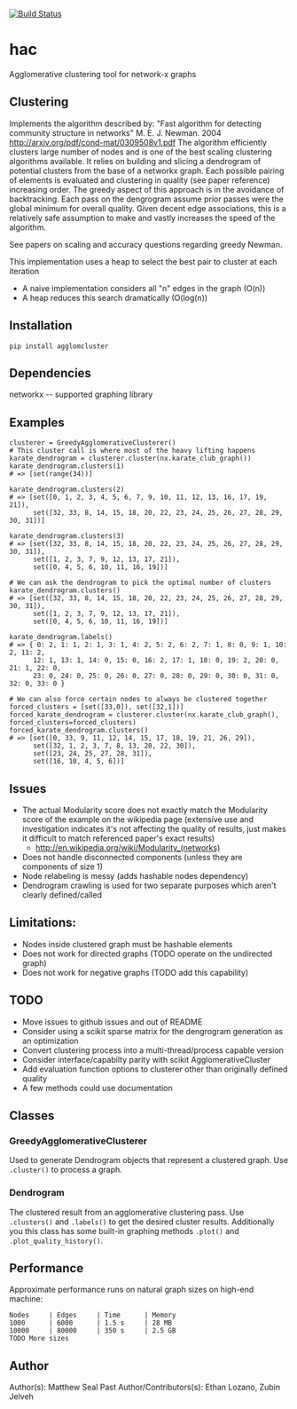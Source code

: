 [![Build Status](https://travis-ci.org/MSeal/agglom_cluster.svg?branch=master)](https://travis-ci.org/MSeal/agglom_cluster)

# hac
Agglomerative clustering tool for network-x graphs

## Clustering
Implements the algorithm described by:
"Fast algorithm for detecting community structure in networks"
M. E. J. Newman. 2004
http://arxiv.org/pdf/cond-mat/0309508v1.pdf
The algorithm efficiently clusters large number of nodes and is one of the best scaling clustering algorithms available. It relies on building and slicing a dendrogram of potential clusters from the base of a networkx graph. Each possible pairing of elements is evaluated and clustering in quality (see paper reference) increasing order. The greedy aspect of this approach is in the avoidance of backtracking. Each pass on the dengrogram assume prior passes were the global minimum for overall quality. Given decent edge associations, this is a relatively safe assumption to make and vastly increases the speed of the algorithm.

See papers on scaling and accuracy questions regarding greedy Newman.

This implementation uses a heap to select the best pair to cluster at each iteration
- A naive implementation considers all "n" edges in the graph (O(n))
- A heap reduces this search dramatically (O(log(n))

## Installation

    pip install agglomcluster

## Dependencies
networkx -- supported graphing library

## Examples

    clusterer = GreedyAgglomerativeClusterer()
    # This cluster call is where most of the heavy lifting happens
    karate_dendrogram = clusterer.cluster(nx.karate_club_graph())
    karate_dendrogram.clusters(1)
    # => [set(range(34))]

    karate_dendrogram.clusters(2)
    # => [set([0, 1, 2, 3, 4, 5, 6, 7, 9, 10, 11, 12, 13, 16, 17, 19, 21]),
          set([32, 33, 8, 14, 15, 18, 20, 22, 23, 24, 25, 26, 27, 28, 29, 30, 31])]

    karate_dendrogram.clusters(3)
    # => [set([32, 33, 8, 14, 15, 18, 20, 22, 23, 24, 25, 26, 27, 28, 29, 30, 31]),
          set([1, 2, 3, 7, 9, 12, 13, 17, 21]),
          set([0, 4, 5, 6, 10, 11, 16, 19])]

    # We can ask the dendrogram to pick the optimal number of clusters
    karate_dendrogram.clusters()
    # => [set([32, 33, 8, 14, 15, 18, 20, 22, 23, 24, 25, 26, 27, 28, 29, 30, 31]),
          set([1, 2, 3, 7, 9, 12, 13, 17, 21]),
          set([0, 4, 5, 6, 10, 11, 16, 19])]

    karate_dendrogram.labels()
    # => { 0: 2, 1: 1, 2: 1, 3: 1, 4: 2, 5: 2, 6: 2, 7: 1, 8: 0, 9: 1, 10: 2, 11: 2,
          12: 1, 13: 1, 14: 0, 15: 0, 16: 2, 17: 1, 18: 0, 19: 2, 20: 0, 21: 1, 22: 0,
          23: 0, 24: 0, 25: 0, 26: 0, 27: 0, 28: 0, 29: 0, 30: 0, 31: 0, 32: 0, 33: 0 }

    # We can also force certain nodes to always be clustered together
    forced_clusters = [set([33,0]), set([32,1])]
    forced_karate_dendrogram = clusterer.cluster(nx.karate_club_graph(), forced_clusters=forced_clusters)
    forced_karate_dendrogram.clusters()
    # => [set([0, 33, 9, 11, 12, 14, 15, 17, 18, 19, 21, 26, 29]),
          set([32, 1, 2, 3, 7, 8, 13, 20, 22, 30]),
          set([23, 24, 25, 27, 28, 31]),
          set([16, 10, 4, 5, 6])]

## Issues
* The actual Modularity score does not exactly match the Modularity score of the example on the wikipedia page (extensive use and investigation indicates it's not affecting the quality of results, just makes it difficult to match referenced paper's exact results)
   - http://en.wikipedia.org/wiki/Modularity_(networks)
* Does not handle disconnected components (unless they are components of size 1)
* Node relabeling is messy (adds hashable nodes dependency)
* Dendrogram crawling is used for two separate purposes which aren't clearly defined/called

## Limitations:
* Nodes inside clustered graph must be hashable elements
* Does not work for directed graphs (TODO operate on the undirected graph)
* Does not work for negative graphs (TODO add this capability)

## TODO
* Move issues to github issues and out of README
* Consider using a scikit sparse matrix for the dengrogram generation as an optimization
* Convert clustering process into a multi-thread/process capable version
* Consider interface/capabilty parity with scikit AgglomerativeCluster
* Add evaluation function options to clusterer other than originally defined quality
* A few methods could use documentation

## Classes
### GreedyAgglomerativeClusterer
Used to generate Dendrogram objects that represent a clustered graph. Use `.cluster()` to process a graph.

### Dendrogram
The clustered result from an agglomerative clustering pass. Use `.clusters()` and `.labels()` to get the desired cluster results. Additionally you this class has some built-in graphing methods `.plot()` and `.plot_quality_history()`.

## Performance

Approximate performance runs on natural graph sizes on high-end machine:

    Nodes     | Edges     | Time      | Memory
    1000      | 6000      | 1.5 s     | 28 MB
    10000     | 80000     | 350 s     | 2.5 GB
    TODO More sizes

## Author
Author(s): Matthew Seal
Past Author/Contributors(s): Ethan Lozano, Zubin Jelveh
